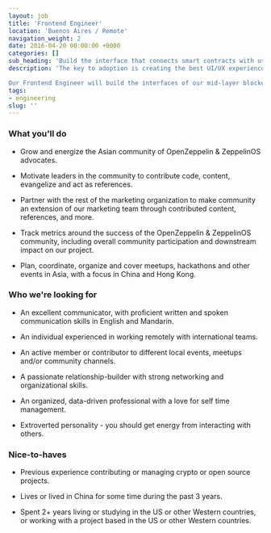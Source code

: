 ```yaml
---
layout: job
title: 'Frontend Engineer'
location: 'Buenos Aires / Remote'
navigation_weight: 2
date: 2016-04-20 00:00:00 +0000
categories: []
sub_heading: 'Build the interface that connects smart contracts with users.'
description: 'The key to adoption is creating the best UI/UX experience. We’re looking for a Frontend Engineer to help us connect smart contracts with our users.

Our Frontend Engineer will build the interfaces of our mid-layer blockchain architecture as well as the frontend for the sample and experimental apps we built using Open Zeppelin and Zeppelin OS.'
tags:
- engineering
slug: ''
---
```


<div class="requirements container margin-auto">
  <h3 class="left-aligned job-title">What you'll do</h3>
  <ul>
    <li>
      <p class="small left-aligned">Grow and energize the Asian community of OpenZeppelin & ZeppelinOS advocates.</p>
    </li>
    <li>
      <p class="small left-aligned">Motivate leaders in the community to contribute code, content, evangelize and act as references.</p>
    </li>
    <li>
      <p class="small left-aligned">Partner with the rest of the marketing organization to make community an extension of our marketing team through contributed content, references, and more.</p>
    </li>
    <li>
      <p class="small left-aligned">Track metrics around the success of the OpenZeppelin & ZeppelinOS community, including overall community participation and downstream impact on our project.</p>
    </li>
    <li>
      <p class="small left-aligned">Plan, coordinate, organize and cover meetups, hackathons and other events in Asia, with a focus in China and Hong Kong.</p>
    </li>
  </ul>
</div>
<div class="requirements container margin-auto">
  <h3 class="left-aligned job-title">Who we're looking for</h3>
  <ul>
    <li>
      <p class="small left-aligned">An excellent communicator, with proficient written and spoken communication skills in English and Mandarin.</p>
    </li>
    <li>
      <p class="small left-aligned">An individual experienced in working remotely with international teams.</p>
    </li>
    <li>
      <p class="small left-aligned">An active member or contributor to different local events, meetups and/or community channels.</p>
    </li>
    <li>
      <p class="small left-aligned">A passionate relationship-builder with strong networking and organizational skills.</p>
    </li>
    <li>
      <p class="small left-aligned">An organized, data-driven professional with a love for self time management.</p>
    </li>
    <li>
      <p class="small left-aligned">Extroverted personality - you should get energy from interacting with others.</p>
    </li>
  </ul>
</div>
<div class="requirements container margin-auto">
  <h3 class="left-aligned job-title">Nice-to-haves</h3>
  <ul>
    <li>
      <p class="small left-aligned">Previous experience contributing or managing crypto or open source projects.</p>
    </li>
    <li>
      <p class="small left-aligned">Lives or lived in China for some time during the past 3 years.</p>
    </li>
    <li>
      <p class="small left-aligned">Spent 2+ years living or studying in the US or other Western countries, or working with a project based in the US or other Western countries.</p>
    </li>
  </ul>
</div>
